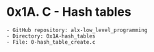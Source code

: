 # 0x1A. C - Hash tables

    - GitHub repository: alx-low_level_programming
    - Directory: 0x1A-hash_tables
    - File: 0-hash_table_create.c
